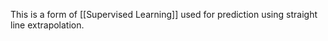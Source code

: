 This is a form of [[Supervised Learning]] used for prediction using straight line extrapolation.



